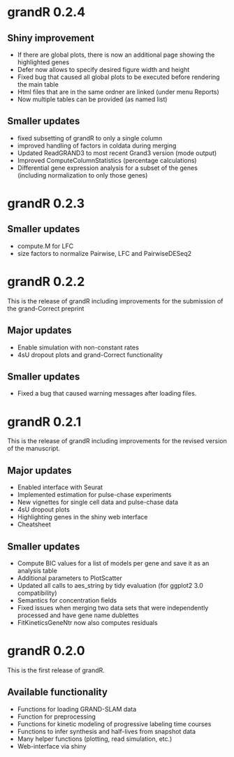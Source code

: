 # grandR 0.2.4

## Shiny improvement
* If there are global plots, there is now an additional page showing the highlighted genes
* Defer now allows to specify desired figure width and height
* Fixed bug that caused all global plots to be executed before rendering the main table
* Html files that are in the same ordner are linked (under menu Reports)
* Now multiple tables can be provided (as named list)

## Smaller updates
* fixed subsetting of grandR to only a single column
* improved handling of factors in coldata during merging
* Updated ReadGRAND3 to most recent Grand3 version (mode output)
* Improved ComputeColumnStatistics (percentage calculations)
* Differential gene expression analysis for a subset of the genes (including normalization to only those genes)

# grandR 0.2.3

## Smaller updates
* compute.M for LFC
* size factors to normalize Pairwise, LFC and PairwiseDESeq2


# grandR 0.2.2

This is the release of grandR including improvements for the submission of the grand-Correct preprint

## Major updates
* Enable simulation with non-constant rates
* 4sU dropout plots and grand-Correct functionality

## Smaller updates
* Fixed a bug that caused warning messages after loading files.


# grandR 0.2.1

This is the release of grandR including improvements for the revised version of the manuscript.

## Major updates
* Enabled interface with Seurat
* Implemented estimation for pulse-chase experiments
* New vignettes for single cell data and pulse-chase data
* 4sU dropout plots
* Highlighting genes in the shiny web interface
* Cheatsheet

## Smaller updates
* Compute BIC values for a list of models per gene and save it as an analysis table
* Additional parameters to PlotScatter
* Updated all calls to aes_string by tidy evaluation (for ggplot2 3.0 compatibility)
* Semantics for concentration fields
* Fixed issues when merging two data sets that were independently processed and have gene name dublettes
* FitKineticsGeneNtr now also computes residuals

# grandR 0.2.0

This is the first release of grandR.

## Available functionality

*   Functions for loading GRAND-SLAM data
*   Function for preprocessing
*   Functions for kinetic modeling of progressive labeling time courses
*   Functions to infer synthesis and half-lives from snapshot data
*   Many helper functions (plotting, read simulation, etc.)
*   Web-interface via shiny
